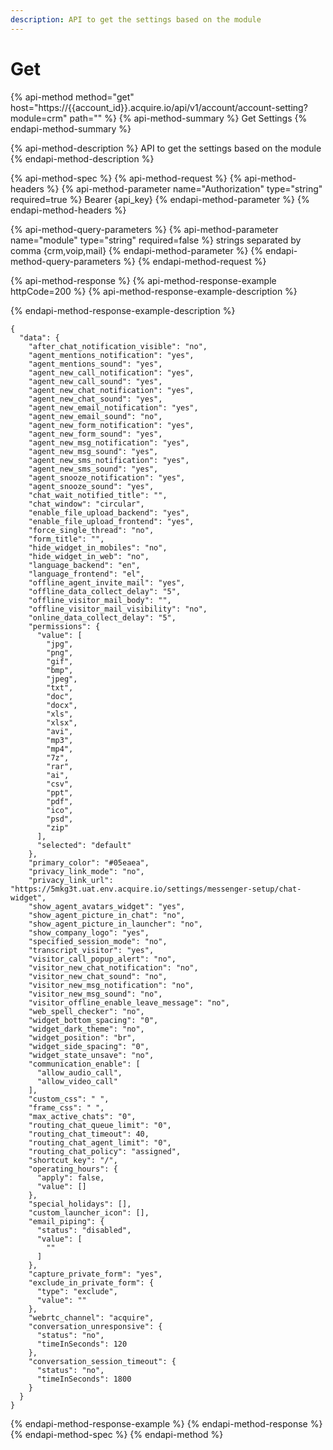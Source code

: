```yaml
---
description: API to get the settings based on the module
---
```


# Get

{% api-method method="get" host="https://{{account\_id}}.acquire.io/api/v1/account/account-setting?module=crm" path="" %}
{% api-method-summary %}
Get Settings
{% endapi-method-summary %}

{% api-method-description %}
API to get the settings based on the module
{% endapi-method-description %}

{% api-method-spec %}
{% api-method-request %}
{% api-method-headers %}
{% api-method-parameter name="Authorization" type="string" required=true %}
Bearer {api\_key}
{% endapi-method-parameter %}
{% endapi-method-headers %}

{% api-method-query-parameters %}
{% api-method-parameter name="module" type="string" required=false %}
strings separated by comma {crm,voip,mail}
{% endapi-method-parameter %}
{% endapi-method-query-parameters %}
{% endapi-method-request %}

{% api-method-response %}
{% api-method-response-example httpCode=200 %}
{% api-method-response-example-description %}

{% endapi-method-response-example-description %}

```
{
  "data": {
    "after_chat_notification_visible": "no",
    "agent_mentions_notification": "yes",
    "agent_mentions_sound": "yes",
    "agent_new_call_notification": "yes",
    "agent_new_call_sound": "yes",
    "agent_new_chat_notification": "yes",
    "agent_new_chat_sound": "yes",
    "agent_new_email_notification": "yes",
    "agent_new_email_sound": "no",
    "agent_new_form_notification": "yes",
    "agent_new_form_sound": "yes",
    "agent_new_msg_notification": "yes",
    "agent_new_msg_sound": "yes",
    "agent_new_sms_notification": "yes",
    "agent_new_sms_sound": "yes",
    "agent_snooze_notification": "yes",
    "agent_snooze_sound": "yes",
    "chat_wait_notified_title": "",
    "chat_window": "circular",
    "enable_file_upload_backend": "yes",
    "enable_file_upload_frontend": "yes",
    "force_single_thread": "no",
    "form_title": "",
    "hide_widget_in_mobiles": "no",
    "hide_widget_in_web": "no",
    "language_backend": "en",
    "language_frontend": "el",
    "offline_agent_invite_mail": "yes",
    "offline_data_collect_delay": "5",
    "offline_visitor_mail_body": "",
    "offline_visitor_mail_visibility": "no",
    "online_data_collect_delay": "5",
    "permissions": {
      "value": [
        "jpg",
        "png",
        "gif",
        "bmp",
        "jpeg",
        "txt",
        "doc",
        "docx",
        "xls",
        "xlsx",
        "avi",
        "mp3",
        "mp4",
        "7z",
        "rar",
        "ai",
        "csv",
        "ppt",
        "pdf",
        "ico",
        "psd",
        "zip"
      ],
      "selected": "default"
    },
    "primary_color": "#05eaea",
    "privacy_link_mode": "no",
    "privacy_link_url": "https://5mkg3t.uat.env.acquire.io/settings/messenger-setup/chat-widget",
    "show_agent_avatars_widget": "yes",
    "show_agent_picture_in_chat": "no",
    "show_agent_picture_in_launcher": "no",
    "show_company_logo": "yes",
    "specified_session_mode": "no",
    "transcript_visitor": "yes",
    "visitor_call_popup_alert": "no",
    "visitor_new_chat_notification": "no",
    "visitor_new_chat_sound": "no",
    "visitor_new_msg_notification": "no",
    "visitor_new_msg_sound": "no",
    "visitor_offline_enable_leave_message": "no",
    "web_spell_checker": "no",
    "widget_bottom_spacing": "0",
    "widget_dark_theme": "no",
    "widget_position": "br",
    "widget_side_spacing": "0",
    "widget_state_unsave": "no",
    "communication_enable": [
      "allow_audio_call",
      "allow_video_call"
    ],
    "custom_css": " ",
    "frame_css": " ",
    "max_active_chats": "0",
    "routing_chat_queue_limit": "0",
    "routing_chat_timeout": 40,
    "routing_chat_agent_limit": "0",
    "routing_chat_policy": "assigned",
    "shortcut_key": "/",
    "operating_hours": {
      "apply": false,
      "value": []
    },
    "special_holidays": [],
    "custom_launcher_icon": [],
    "email_piping": {
      "status": "disabled",
      "value": [
        ""
      ]
    },
    "capture_private_form": "yes",
    "exclude_in_private_form": {
      "type": "exclude",
      "value": ""
    },
    "webrtc_channel": "acquire",
    "conversation_unresponsive": {
      "status": "no",
      "timeInSeconds": 120
    },
    "conversation_session_timeout": {
      "status": "no",
      "timeInSeconds": 1800
    }
  }
}
```
{% endapi-method-response-example %}
{% endapi-method-response %}
{% endapi-method-spec %}
{% endapi-method %}

